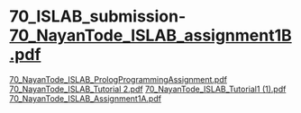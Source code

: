 # 70_ISLAB_submission-[70_NayanTode_ISLAB_assignment1B.pdf](https://github.com/NAYANTODE/70_ISLAB_submission-/files/7449482/70_NayanTode_ISLAB_assignment1B.pdf)
[70_NayanTode_ISLAB_PrologProgrammingAssignment.pdf](https://github.com/NAYANTODE/70_ISLAB_submission-/files/7449483/70_NayanTode_ISLAB_PrologProgrammingAssignment.pdf)
[70_NayanTode_ISLAB_Tutorial 2.pdf](https://github.com/NAYANTODE/70_ISLAB_submission-/files/7449484/70_NayanTode_ISLAB_Tutorial.2.pdf)
[70_NayanTode_ISLAB_Tutorial1 (1).pdf](https://github.com/NAYANTODE/70_ISLAB_submission-/files/7449530/70_NayanTode_ISLAB_Tutorial1.1.pdf)
[70_NayanTode_ISLAB_Assignment1A.pdf](https://github.com/NAYANTODE/70_ISLAB_submission-/files/7514989/70_NayanTode_ISLAB_Assignment1A.pdf)

